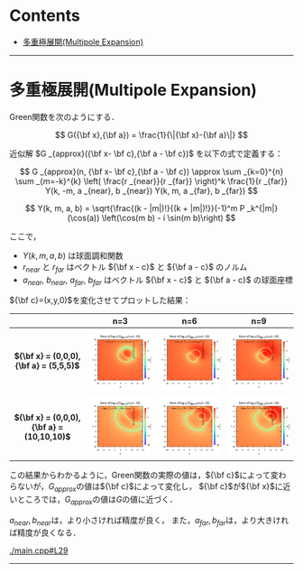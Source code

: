 # Contents

- [多重極展開(Multipole Expansion)](#多重極展開(Multipole-Expansion))


---
# 多重極展開(Multipole Expansion)

Green関数を次のようにする．

$$
G({\bf x},{\bf a}) = \frac{1}{\|{\bf x}-{\bf a}\|}
$$

近似解 $`G _{approx}({\bf x- \bf c},{\bf a - \bf c})`$ を以下の式で定義する：

$$
G _{approx}(n, {\bf x- \bf c},{\bf a - \bf c}) \approx \sum _{k=0}^{n} \sum _{m=-k}^{k} \left( \frac{r _{near}}{r _{far}} \right)^k \frac{1}{r _{far}} Y(k, -m, a _{near}, b _{near}) Y(k, m, a _{far}, b _{far})
$$

$$
Y(k, m, a, b) = \sqrt{\frac{(k - |m|)!}{(k + |m|)!}}(-1)^m P _k^{|m|}(\cos(a)) \left(\cos(m b) - i \sin(m b)\right)
$$

ここで，

- $`Y(k, m, a, b)`$ は球面調和関数
- $`r _{near}`$ と $`r _{far}`$ はベクトル $`{\bf x - c}`$ と $`{\bf a - c}`$ のノルム
- $`a _{near}`$, $`b _{near}`$, $`a _{far}`$, $`b _{far}`$ はベクトル $`{\bf x - c}`$ と $`{\bf a - c}`$ の球面座標

$`{\bf c}=(x,y,0)`$を変化させてプロットした結果：

| | **n=3** | **n=6** | **n=9** |
|:----:|:---:|:---:|:---:|
| **$`{\bf x} = (0,0,0),{\bf a} = (5,5,5)`$** | ![n3_A_5_5_5](output_n3_A_5_5_5.png) | ![n6_A_5_5_5](output_n6_A_5_5_5.png) | ![n9_A_5_5_5](output_n9_A_5_5_5.png) |
| **$`{\bf x} = (0,0,0),{\bf a} = (10,10,10)`$** | ![n3_A_10_10_10](output_n3_A_10_10_10.png) | ![n6_A_10_10_10](output_n6_A_10_10_10.png) | ![n9_A_10_10_10](output_n9_A_10_10_10.png) |

この結果からわかるように，Green関数の実際の値は，$`{\bf c}`$によって変わらないが，$`G _{approx}`$の値は$`{\bf c}`$によって変化し，
$`{\bf c}`$が$`{\bf x}`$に近いところでは，$`G _{approx}`$の値は$`G`$の値に近づく．

$`a _{near},b _{near}`$は，より小さければ精度が良く，
また，$`a _{far},b _{far}`$は，より大きければ精度が良くなる．


[./main.cpp#L29](./main.cpp#L29)


---
